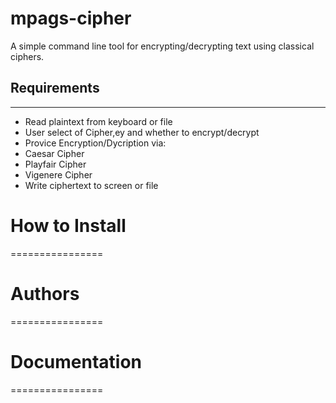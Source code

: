 # mpags-cipher
A simple command line tool for encrypting/decrypting text using classical ciphers.

## Requirements
--------------

* Read plaintext from keyboard or file
* User select of Cipher,ey and whether to encrypt/decrypt
* Provice Encryption/Dycription via:
* Caesar Cipher
* Playfair Cipher
* Vigenere Cipher
* Write ciphertext to screen or file



# How to Install
================

# Authors
================

# Documentation
================